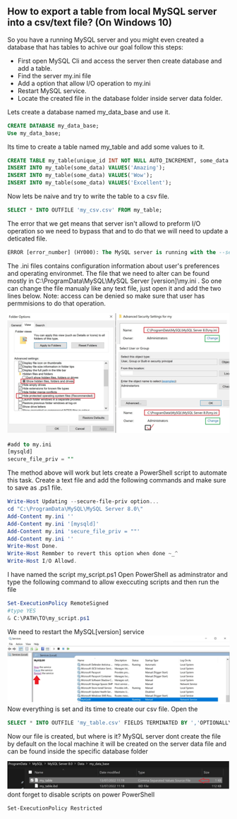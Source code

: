 ## How to export a table from local MySQL server into a csv/text file? (On Windows 10) 
So you have a running MySQL server and you might even created a database that has tables to achive our goal follow this steps:
* First open MySQL Cli and access the server then create database and add a table.
* Find the server my.ini file
* Add a option that allow I/O operation to my.ini
* Restart MySQL service.
* Locate the created file in the database folder inside server data folder.

Lets create a database named my_data_base and use it.
```sql
CREATE DATABASE my_data_base;
Use my_data_base;
```
Its time to create a table named my_table and add some values to it.
```sql
CREATE TABLE my_table(unique_id INT NOT NULL AUTO_INCREMENT, some_data VARCHAR(40) , PRIMARY KEY(unique_id));
INSERT INTO my_table(some_data) VALUES('Amazing');
INSERT INTO my_table(some_data) VALUES('Wow');
INSERT INTO my_table(some_data) VALUES('Excellent');
```
Now lets be naive and try to write the table to a csv file.

```sql
SELECT * INTO OUTFILE 'my_csv.csv' FROM my_table;
```
The error that we get means that server isn't allowd to preform I/O operation so we need to bypass that and to do that we will need to update a deticated file.

```sql
ERROR [error_number] (HY000): The MySQL server is running with the --secure-file-priv option so it cannot execute this statement
```
The .ini files contains configuration information about user's preferences and operating environmet.
The file that we need to alter can be found mostly in C:\ProgramData\MySQL\MySQL Server [version]\my.ini .
So one can change the file manualy like any text file, just open it and add the two lines below.
Note: access can be denied so make sure that user has permmisions to do that operation.

<img src="denied.jpg"></img>

```sql
#add to my.ini 
[mysqld]
secure_file_priv = ""
```
The method above will work but lets create a PowerShell script to automate this task.
Create a text file and add the following commands and make sure to save as .ps1 file.
```powershell
Write-Host Updating --secure-file-priv option...
cd "C:\ProgramData\MySQL\MySQL Server 8.0\"
Add-Content my.ini ''
Add-Content my.ini '[mysqld]'
Add-Content my.ini 'secure_file_priv = ""'
Add-Content my.ini ''
Write-Host Done.
Write-Host Remmber to revert this option when done ~_^
Write-Host I/O Allowd.
```
I have named the script my_script.ps1 Open PowerShell as adminstrator and type the following command to allow execcuting scripts and then run the file
```powershell
Set-ExecutionPolicy RemoteSigned 
#type YES
& C:\PATH\TO\my_script.ps1

```
We need to restart the MySQL[version] service
<img src="service.jpg"></img>
Now everything is set and its time to create our csv file. Open the
```sql
SELECT * INTO OUTFILE 'my_table.csv' FIELDS TERMINATED BY ','OPTIONALLY ENCLOSED BY '"' LINES TERMINATED BY '\n' FROM table;
```
Now our file is created, but where is it?
MySQL server dont create the file by default on the local machine it will be created on the server data file and can be found inside the specific database folder

<img src="thefile.jpg"></img>
dont forget to disable scripts on power PowerShell
```powerhsell
Set-ExecutionPolicy Restricted
```
